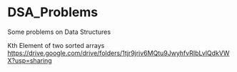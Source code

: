 # DSA_Problems
Some problems on Data Structures


Kth Element of two sorted arrays
https://drive.google.com/drive/folders/1tjr9jriv6MQtu9JwyhfvRIbLvlQdkVWX?usp=sharing

